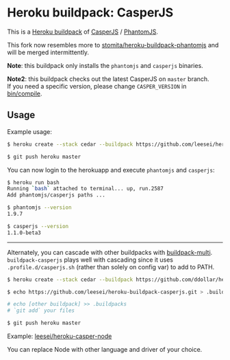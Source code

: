 # Heroku buildpack: CasperJS

This is a [Heroku buildpack](http://devcenter.heroku.com/articles/buildpacks) of [CasperJS](http://casperjs.org) / [PhantomJS](http://phantomjs.org/).

This fork now resembles more to [stomita/heroku-buildpack-phantomjs](https://github.com/stomita/heroku-buildpack-phantomjs) and will be merged intermittently.

**Note**: this buildpack only installs the `phantomjs` and `casperjs` binaries.

**Note2**: this buildpack checks out the latest CasperJS on `master` branch.  
If you need a specific version, please change `CASPER_VERSION` in [bin/compile](bin/compile#L12).

## Usage

Example usage:

```bash
$ heroku create --stack cedar --buildpack https://github.com/leesei/heroku-buildpack-casperjs.git

$ git push heroku master
```

You can now login to the herokuapp and execute `phantomjs` and `casperjs`:

```bash
$ heroku run bash
Running `bash` attached to terminal... up, run.2587
Add phantomjs/casperjs paths ...

$ phantomjs --version
1.9.7

$ casperjs --version
1.1.0-beta3
```

---

Alternately, you can cascade with other buildpacks with [buildpack-multi](https://github.com/ddollar/heroku-buildpack-multi). 
`buildpack-casperjs` plays well with cascading since it uses `.profile.d/casperjs.sh` (rather than solely on config var) to add to PATH.

```bash
$ heroku create --stack cedar --buildpack https://github.com/ddollar/heroku-buildpack-multi.git

$ echo https://github.com/leesei/heroku-buildpack-casperjs.git > .buildpacks

# echo [other buildpack] >> .buildpacks
# `git add` your files

$ git push heroku master
```

Example: [leesei/heroku-casper-node](https://github.com/leesei/heroku-casper-node)

You can replace Node with other language and driver of your choice.
